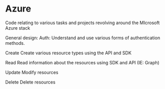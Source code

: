 # Azure
Code relating to various tasks and projects revolving around the MIcrosoft Azure stack

General design:
  Auth:
    Understand and use various forms of authentication methods.
    
  Create
    Create various resource types using the API and SDK
    
  Read
    Read information about the resources using SDK and API (IE: Graph)
    
  Update
    Modify resources
    
  Delete
    Delete resources
